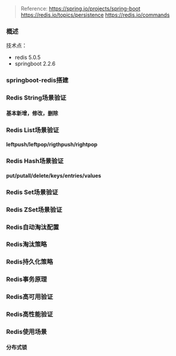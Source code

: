 >Reference:
>https://spring.io/projects/spring-boot
>https://redis.io/topics/persistence
>https://redis.io/commands

### 概述
技术点：
- redis 5.0.5
- springboot 2.2.6

### springboot-redis搭建
### Redis String场景验证
#### 基本新增，修改，删除

### Redis List场景验证
#### leftpush/leftpop/rigthpush/rightpop

### Redis Hash场景验证
#### put/putall/delete/keys/entries/values

### Redis Set场景验证
### Redis ZSet场景验证
### Redis自动淘汰配置
### Redis淘汰策略
### Redis持久化策略
### Redis事务原理
### Redis高可用验证
### Redis高性能验证
### Redis使用场景
#### 分布式锁
